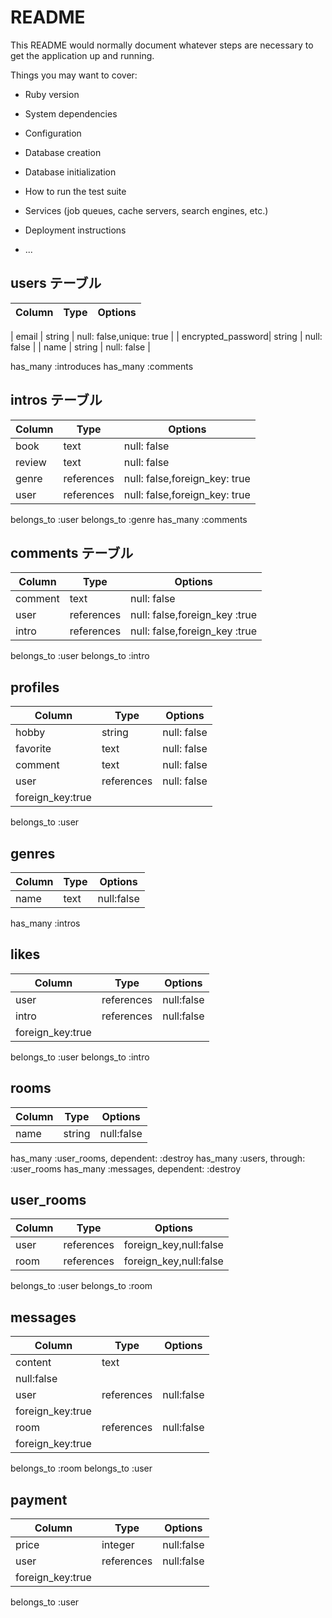 # README

This README would normally document whatever steps are necessary to get the
application up and running.

Things you may want to cover:

* Ruby version

* System dependencies

* Configuration

* Database creation

* Database initialization

* How to run the test suite

* Services (job queues, cache servers, search engines, etc.)

* Deployment instructions

* ...

## users テーブル

| Column            | Type   | Options     |
| --------          | ------ | ----------- |

| email             | string | null: false,unique: true |
| encrypted_password| string | null: false |
| name              | string | null: false |

has_many :introduces
has_many :comments

## intros テーブル
| Column            | Type      | Options     |
| --------          | ------    | ----------- |
| book              | text      | null: false |
| review            | text      | null: false |
| genre             |references | null: false,foreign_key: true|
| user              |references | null: false,foreign_key: true|

belongs_to :user
belongs_to :genre
has_many   :comments

## comments テーブル
| Column     | Type       | Options     |
| --------   | ------     | ----------- |
| comment    | text       | null: false |
| user       | references | null: false,foreign_key :true|
| intro      | references | null: false,foreign_key :true|

belongs_to :user
belongs_to :intro

## profiles
| Column     | Type       | Options    |
| --------   | ------     | -----------|
| hobby      | string     | null: false|
| favorite   | text       | null: false|
| comment    | text       | null: false|
| user       |references  | null: false|
foreign_key:true|

belongs_to :user

##  genres

| Column     | Type       | Options    |
| --------   | ------     | -----------|
| name       | text       | null:false |

has_many :intros

## likes

| Column     | Type       | Options    |
| --------   | ------     | -----------|
| user       | references | null:false |  foreign_key:true|
| intro      | references | null:false |
foreign_key:true|

belongs_to :user
belongs_to :intro

## rooms
| Column     | Type       | Options    |
| --------   | ------     | -----------|
| name       | string     | null:false |

has_many :user_rooms, dependent: :destroy
has_many :users, through: :user_rooms
has_many :messages, dependent: :destroy

## user_rooms
| Column     | Type       | Options    |
| --------   | ------     | -----------|
| user       | references | foreign_key,null:false |
| room       | references | foreign_key,null:false |

belongs_to :user
belongs_to :room

## messages
| Column     | Type       | Options    |
| --------   | ------     | -----------|
| content    | text       |
| null:false              |
| user       | references | null:false |
foreign_key:true|
| room       | references | null:false |
foreign_key:true|

belongs_to :room
belongs_to :user

## payment
| Column     | Type       | Options    |
| --------   | ------     | -----------|
| price      | integer    | null:false |
| user       |references  | null:false |
foreign_key:true|

belongs_to :user